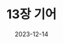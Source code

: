 ---
title: "13장 기어"
excerpt: "Gears"

wirter: Myeongwoo Yoon
categories:
  - Mechanical Elements Design
tags:
  - Mechanical Engineering

use_math: true
toc: true
toc_sticky: true
 
date: 2023-12-14
last_modified_at: 2023-12-15
---